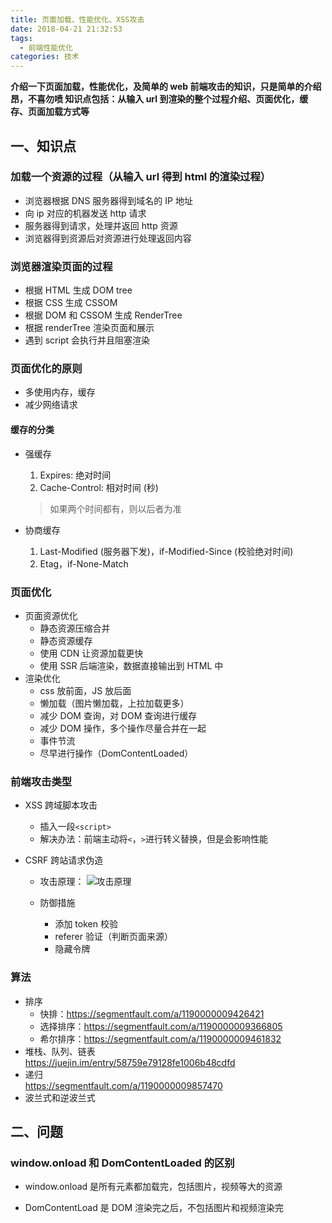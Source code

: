```yaml
---
title: 页面加载、性能优化、XSS攻击
date: 2018-04-21 21:32:53
tags:
  - 前端性能优化
categories: 技术
---
```


**介绍一下页面加载，性能优化，及简单的 web 前端攻击的知识，只是简单的介绍昂，不喜勿喷
知识点包括：从输入 url 到渲染的整个过程介绍、页面优化，缓存、页面加载方式等**

<!-- more -->

## 一、知识点

### 加载一个资源的过程（从输入 url 得到 html 的渲染过程）

- 浏览器根据 DNS 服务器得到域名的 IP 地址
- 向 ip 对应的机器发送 http 请求
- 服务器得到请求，处理并返回 http 资源
- 浏览器得到资源后对资源进行处理返回内容

### 浏览器渲染页面的过程

- 根据 HTML 生成 DOM tree
- 根据 CSS 生成 CSSOM
- 根据 DOM 和 CSSOM 生成 RenderTree
- 根据 renderTree 渲染页面和展示
- 遇到 script 会执行并且阻塞渲染

### 页面优化的原则

- 多使用内存，缓存
- 减少网络请求

#### 缓存的分类

- 强缓存

  1. Expires: 绝对时间
  2. Cache-Control: 相对时间 (秒)

  > 如果两个时间都有，则以后者为准

- 协商缓存

  1. Last-Modified (服务器下发)，if-Modified-Since (校验绝对时间)
  2. Etag，if-None-Match

### 页面优化

- 页面资源优化
  - 静态资源压缩合并
  - 静态资源缓存
  - 使用 CDN 让资源加载更快
  - 使用 SSR 后端渲染，数据直接输出到 HTML 中
- 渲染优化
  - css 放前面，JS 放后面
  - 懒加载（图片懒加载，上拉加载更多）
  - 减少 DOM 查询，对 DOM 查询进行缓存
  - 减少 DOM 操作，多个操作尽量合并在一起
  - 事件节流
  - 尽早进行操作（DomContentLoaded）

### 前端攻击类型

- XSS 跨域脚本攻击

  - 插入一段`<script>`
  - 解决办法：前端主动将`<`，`>`进行转义替换，但是会影响性能

- CSRF 跨站请求伪造

  - 攻击原理：
    ![攻击原理](/images/15264816592378.jpg)

  - 防御措施
    - 添加 token 校验
    - referer 验证（判断页面来源）
    - 隐藏令牌

### 算法

- 排序
  - 快排：https://segmentfault.com/a/1190000009426421
  - 选择排序：https://segmentfault.com/a/1190000009366805
  - 希尔排序：https://segmentfault.com/a/1190000009461832
- 堆栈、队列、链表  
  https://juejin.im/entry/58759e79128fe1006b48cdfd
- 递归  
  https://segmentfault.com/a/1190000009857470
- 波兰式和逆波兰式

## 二、问题

### window.onload 和 DomContentLoaded 的区别

- window.onload 是所有元素都加载完，包括图片，视频等大的资源

- DomContentLoad 是 DOM 渲染完之后，不包括图片和视频渲染完
